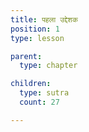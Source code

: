 ```yaml
---
title: पहला उद्देशक
position: 1
type: lesson

parent:
  type: chapter

children:
  type: sutra
  count: 27

---
```

